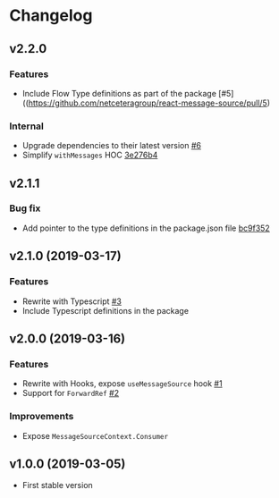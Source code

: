 # Changelog

## v2.2.0
### Features
- Include Flow Type definitions as part of the package [#5]((https://github.com/netceteragroup/react-message-source/pull/5)

### Internal
- Upgrade dependencies to their latest version [#6](https://github.com/netceteragroup/react-message-source/pull/6)
- Simplify `withMessages` HOC [3e276b4](https://github.com/netceteragroup/react-message-source/commit/3e276b4b527d637e11823c0ce81935b89fd687af)

## v2.1.1
### Bug fix
- Add pointer to the type definitions in the package.json file [bc9f352](https://github.com/netceteragroup/react-message-source/commit/bc9f352962a7312d6f13c4478a6ddfab789a4e10)

## v2.1.0 (2019-03-17)
### Features
- Rewrite with Typescript [#3](https://github.com/netceteragroup/react-message-source/pull/3)
- Include Typescript definitions in the package

## v2.0.0 (2019-03-16)
### Features
- Rewrite with Hooks, expose `useMessageSource` hook [#1](https://github.com/netceteragroup/react-message-source/pull/1)
- Support for `ForwardRef` [#2](https://github.com/netceteragroup/react-message-source/pull/2)

### Improvements
- Expose `MessageSourceContext.Consumer`

## v1.0.0 (2019-03-05)
- First stable version
